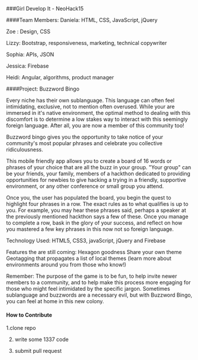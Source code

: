 ###Girl Develop It - NeoHack15

####Team Members:
Daniela: HTML, CSS, JavaScript, jQuery

Zoe : Design, CSS

Lizzy: Bootstrap, responsiveness, marketing, technical copywriter

Sophia: APIs, JSON

Jessica: Firebase

Heidi: Angular, algorithms, product manager

####Project: Buzzword Bingo

Every niche has their own sublanguage.  This language can often feel intimidating, exclusive, not to mention often overused.   While your are immersed in it's native environment, the optimal method to dealing with this discomfort is to determine a low stakes way to interact with this seemingly foreign language.  After all, you are now a member of this community too!

Buzzword bingo gives you the opportunity to take notice of your community's most popular phrases and celebrate you collective ridiculousness.  

This mobile friendly app allows you to create a board of 16 words or phrases of your choice that are all the buzz in your group.  "Your group" can be your friends, your family, members of a hackthon dedicated to providing opportunities for newbies to give hacking a trying in a friendly, supportive environment, or any other conference or small group you attend.

Once you, the user has populated the board, you begin the quest to highlight four phrases in a row.  The exact rules as to what qualifies is up to you.  For example, you may hear these phrases said, perhaps a speaker at the previously mentioned hackthon says a few of these.  Once you manage to complete a row, bask in the glory of your success, and reflect on how you mastered a few key phrases in this now not so foreign language.

Technology Used:
HTML5, CSS3, javaScript, jQuery and Firebase

Features the are still coming:
Hexagon goodness
Share your own theme
Geotagging that propagates a list of local themes (learn more about environments around you from those who know!)

Remember:
The purpose of the game is to be fun, to help invite newer members to a community, and to help make this process more engaging for those who might feel intimidated by the specific jargon.  Sometimes sublanguage and buzzwords are a necessary evil, but with Buzzword Bingo, you can feel at home in this new colony.

#### How to Contribute
1.clone repo

2. write some 1337 code

3. submit pull request


